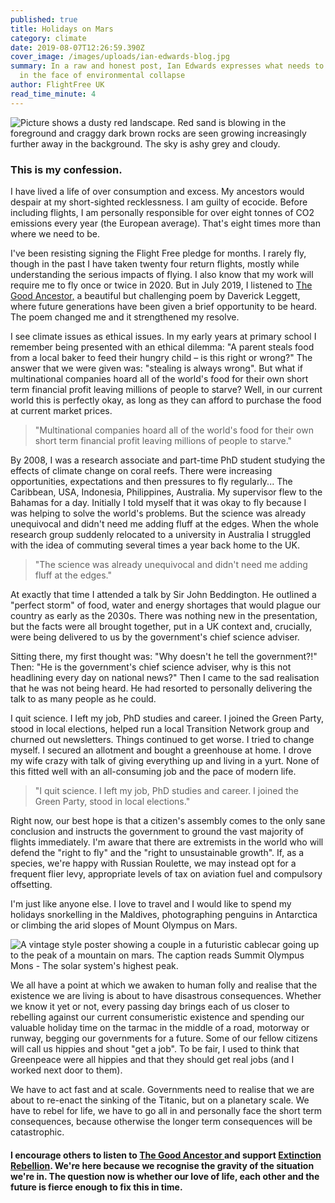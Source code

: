 ```yaml
---
published: true
title: Holidays on Mars
category: climate
date: 2019-08-07T12:26:59.390Z
cover_image: /images/uploads/ian-edwards-blog.jpg
summary: In a raw and honest post, Ian Edwards expresses what needs to be done
  in the face of environmental collapse
author: FlightFree UK
read_time_minute: 4
---
```

![Picture shows a dusty red landscape. Red sand is blowing in the foreground and craggy dark brown rocks are seen growing increasingly further away in the background. The sky is ashy grey and cloudy. ](/images/uploads/mars-desert-.jpg "Photo credit: Juli Kosolapova ")

### This is my confession.

I have lived a life of over consumption and excess. My ancestors would despair at my short-sighted recklessness. I am guilty of ecocide. Before including flights, I am personally responsible for over eight tonnes of CO2 emissions every year (the European average). That's eight times more than where we need to be.

I've been resisting signing the Flight Free pledge for months. I rarely fly, though in the past I have taken twenty four return flights, mostly while understanding the serious impacts of flying. I also know that my work will require me to fly once or twice in 2020. But in July 2019, I listened to [The Good Ancestor,](https://www.youtube.com/watch?v=-wUu_WRf9ww&vl=en) a beautiful but challenging poem by Daverick Leggett, where future generations have been given a brief opportunity to be heard. The poem changed me and it strengthened my resolve.

I see climate issues as ethical issues. In my early years at primary school I remember being presented with an ethical dilemma: "A parent steals food from a local baker to feed their hungry child –  is this right or wrong?" The answer that we were given was: "stealing is always wrong". But what if multinational companies hoard all of the world's food for their own short term financial profit leaving millions of people to starve? Well, in our current world this is perfectly okay, as long as they can afford to purchase the food at current market prices.

> "Multinational companies hoard all of the world's food for their own short term financial profit leaving millions of people to starve."

By 2008, I was a research associate and part-time PhD student studying the effects of climate change on coral reefs. There were increasing opportunities, expectations and then pressures to fly regularly... The Caribbean, USA, Indonesia, Philippines, Australia. My supervisor flew to the Bahamas for a day. Initially I told myself that it was okay to fly because I was helping to solve the world's problems. But the science was already unequivocal and didn't need me adding fluff at the edges. When the whole research group suddenly relocated to a university in Australia I struggled with the idea of commuting several times a year back home to the UK.

> "The science was already unequivocal and didn't need me adding fluff at the edges."

At exactly that time I attended a talk by Sir John Beddington. He outlined a "perfect storm" of food, water and energy shortages that would plague our country as early as the 2030s. There was nothing new in the presentation, but the facts were all brought together, put in a UK context and, crucially, were being delivered to us by the government's chief science adviser.

Sitting there, my first thought was: "Why doesn't he tell the government?!" Then: "He is the government's chief science adviser, why is this not headlining every day on national news?" Then I came to the sad realisation that he was not being heard. He had resorted to personally delivering the talk to as many people as he could.

I quit science. I left my job, PhD studies and career. I joined the Green Party, stood in local elections, helped run a local Transition Network group and churned out newsletters. Things continued to get worse. I tried to change myself. I secured an allotment and bought a greenhouse at home. I drove my wife crazy with talk of giving everything up and living in a yurt. None of this fitted well with an all-consuming job and the pace of modern life.

> "I quit science. I left my job, PhD studies and career. I joined the Green Party, stood in local elections."

Right now, our best hope is that a citizen's assembly comes to the only sane conclusion and instructs the government to ground the vast majority of flights immediately. I'm aware that there are extremists in the world who will defend the "right to fly" and the "right to unsustainable growth". If, as a species, we're happy with Russian Roulette, we may instead opt for a frequent flier levy, appropriate levels of tax on aviation fuel and compulsory offsetting. 

I'm just like anyone else. I love to travel and I would like to spend my holidays snorkelling in the Maldives, photographing penguins in Antarctica or climbing the arid slopes of Mount Olympus on Mars.

![A vintage style poster showing a couple in a futuristic cablecar going up to the peak of a mountain on mars. The caption reads Summit Olympus Mons - The solar system's highest peak. ](/images/uploads/ian-edwards-blog.jpg "Image credit: SpaceX")

We all have a point at which we awaken to human folly and realise that the existence we are living is about to have disastrous consequences. Whether we know it yet or not, every passing day brings each of us closer to rebelling against our current consumeristic existence and spending our valuable holiday time on the tarmac in the middle of a road, motorway or runway, begging our governments for a future. Some of our fellow citizens will call us hippies and shout "get a job". To be fair, I used to think that Greenpeace were all hippies and that they should get real jobs (and I worked next door to them).

We have to act fast and at scale. Governments need to realise that we are about to re-enact the sinking of the Titanic, but on a planetary scale. We have to rebel for life, we have to go all in and personally face the short term consequences, because otherwise the longer term consequences will be catastrophic.

#### I encourage others to listen to [The Good Ancestor ](https://www.youtube.com/watch?v=-wUu_WRf9ww&vl=en)and support [Extinction Rebellion](https://rebellion.earth/). We're here because we recognise the gravity of the situation we're in. The question now is whether our love of life, each other and the future is fierce enough to fix this in time.